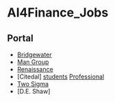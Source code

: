 # AI4Finance_Jobs

## Portal

+ [Bridgewater](https://www.bridgewater.com/working-at-bridgewater/job-openings)
+ [Man Group](https://www.man.com/students-and-graduates)
+ [Renaissance](https://www.rentec.com/Careers.action)
+ [Citedal] [students](https://careers.twosigma.com/careers/SearchJobs/internship) [Professional](https://www.citadel.com/careers/open-opportunities/) 
+ [Two Sigma](https://careers.twosigma.com/careers/SearchJobs/internship)
+ [D.E. Shaw]
